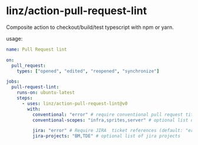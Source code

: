 # linz/action-pull-request-lint

Composite action to checkout/build/test typescript with npm or yarn.

usage:

```yaml
name: Pull Request lint

on:
  pull_request:
    types: ["opened", "edited", "reopened", "synchronize"]

jobs:
  pull-request-lint:
    runs-on: ubuntu-latest
    steps:
      - uses: linz/action-pull-request-lint@v0
        with:
          conventional: "error" # require conventional pull request title (default: "error" options: "warn", "off")
          conventional-scopes: "infra,sprites,server" # optional list of conventional commit scopes

          jira: "error" # Require JIRA  ticket references (default: "error", options: "warn", "off")
          jira-projects: "BM,TDE" # optional list of jira projects
```
